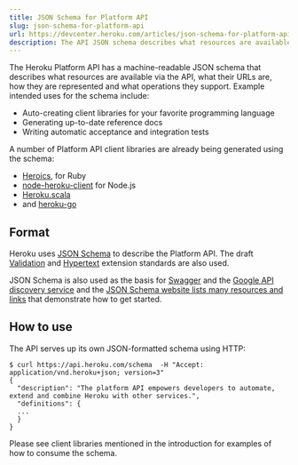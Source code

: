 ```yaml
---
title: JSON Schema for Platform API
slug: json-schema-for-platform-api
url: https://devcenter.heroku.com/articles/json-schema-for-platform-api
description: The API JSON schema describes what resources are available via the API, what their URLs are, how they are represented and what operations they support.
---
```


The Heroku Platform API has a machine-readable JSON schema that describes what resources are available via the API, what their URLs are, how they are represented and what operations they support. Example intended uses for the schema include:

 * Auto-creating client libraries for your favorite programming language
 * Generating up-to-date reference docs
 * Writing automatic acceptance and integration tests

A number of Platform API client libraries are already being generated using the schema:

 * [Heroics](https://github.com/heroku/heroics), for Ruby
 * [node-heroku-client](https://github.com/heroku/node-heroku-client) for Node.js
 * [Heroku.scala](https://github.com/heroku/heroku.scala)
 * and [heroku-go](https://github.com/bgentry/heroku-go)

## Format

Heroku uses [JSON Schema](http://json-schema.org/) to describe the Platform API. The draft [Validation](http://tools.ietf.org/html/draft-fge-json-schema-validation-00) and [Hypertext](http://tools.ietf.org/html/draft-luff-json-hyper-schema-00) extension standards are also used.

JSON Schema is also used as the basis for [Swagger](https://developers.helloreverb.com/swagger/) and the [Google API discovery service](https://developers.google.com/discovery/v1/getting_started) and the [JSON Schema website lists many resources and links](http://json-schema.org/implementations.html) that demonstrate how to get started.

## How to use

The API serves up its own JSON-formatted schema using HTTP:

```term
$ curl https://api.heroku.com/schema  -H "Accept: application/vnd.heroku+json; version=3"
{
  "description": "The platform API empowers developers to automate, extend and combine Heroku with other services.",
  "definitions": {
  ...
  }
}
```

Please see client libraries mentioned in the introduction for examples of how to consume the schema. 